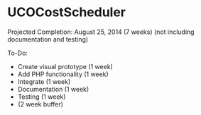 UCOCostScheduler
================
Projected Completion: August 25, 2014 (7 weeks)
(not including documentation and testing)

To-Do:
- Create visual prototype (1 week)
- Add PHP functionality (1 week)
- Integrate (1 week)
- Documentation (1 week)
- Testing (1 week)
- (2 week buffer)
